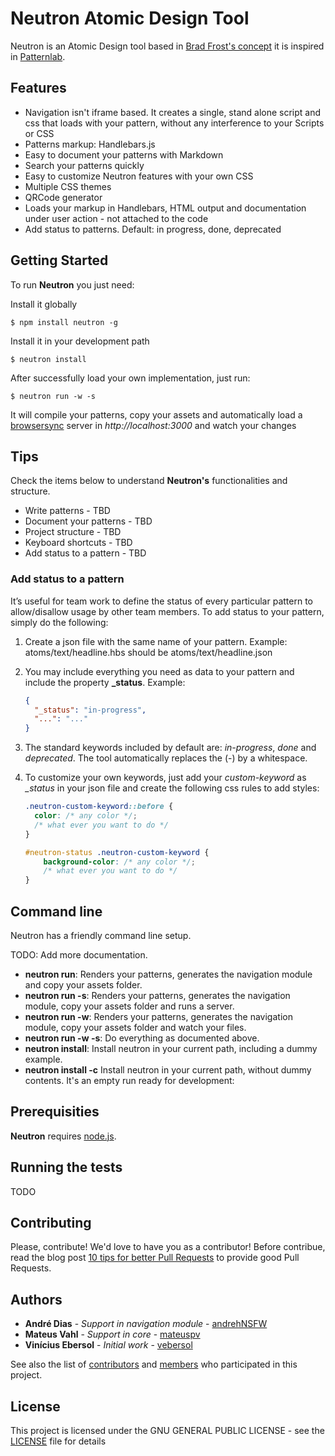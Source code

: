 # Neutron Atomic Design Tool

Neutron is an Atomic Design tool based in [Brad Frost's concept](http://bradfrost.com/blog/post/atomic-web-design/) it is inspired in [Patternlab](http://patternlab.io/).

## Features

* Navigation isn't iframe based. It creates a single, stand alone script and css that loads with your pattern, without any interference to your Scripts or CSS
* Patterns markup: Handlebars.js
* Easy to document your patterns with Markdown
* Search your patterns quickly
* Easy to customize Neutron features with your own CSS
* Multiple CSS themes
* QRCode generator
* Loads your markup in Handlebars, HTML output and documentation under user action - not attached to the code
* Add status to patterns. Default: in progress, done, deprecated

## Getting Started

To run **Neutron** you just need:

Install it globally

    $ npm install neutron -g

Install it in your development path

    $ neutron install

After successfully load your own implementation, just run:

    $ neutron run -w -s

It will compile your patterns, copy your assets and automatically load a [browsersync](https://www.browsersync.io/) server in *http://localhost:3000* and watch your changes

## Tips

Check the items below to understand **Neutron's** functionalities and structure.

* Write patterns - TBD
* Document your patterns - TBD
* Project structure - TBD
* Keyboard shortcuts - TBD
* Add status to a pattern - TBD

### Add status to a pattern

It’s useful for team work to define the status of every particular pattern to allow/disallow usage by other team members. To add status to your pattern, simply do the following:

1. Create a json file with the same name of your pattern. Example: atoms/text/headline.hbs should be atoms/text/headline.json 
2. You may include everything you need as data to your pattern and include the property **_status**. Example:

    ```json
    {
      "_status": "in-progress",
      "...": "..."
    }
    ```
3. The standard keywords included by default are: *in-progress*, *done* and *deprecated*. The tool automatically replaces the (-) by a whitespace.
4. To customize your own keywords, just add your *custom-keyword* as *_status* in your json file and create the following css rules to add styles:
    ```css
	.neutron-custom-keyword::before {
	  color: /* any color */;
	  /* what ever you want to do */
	}
	
	#neutron-status .neutron-custom-keyword {
		background-color: /* any color */;
		/* what ever you want to do */
	}
    ```

## Command line

Neutron has a friendly command line setup.

TODO: Add more documentation.

* **neutron run**: Renders your patterns, generates the navigation module and copy your assets folder.
* **neutron run -s**: Renders your patterns, generates the navigation module, copy your assets folder and runs a server.
* **neutron run -w**: Renders your patterns, generates the navigation module, copy your assets folder and watch your files.
* **neutron run -w -s**: Do everything as documented above.
* **neutron install**: Install neutron in your current path, including a dummy example.
* **neutron install -c** Install neutron in your current path, without dummy contents. It's an empty run ready for development:

## Prerequisities

**Neutron** requires [node.js](https://nodejs.org/).

## Running the tests

TODO

## Contributing

Please, contribute! We'd love to have you as a contributor! Before contribue, read the blog post [10 tips for better Pull Requests](http://blog.ploeh.dk/2015/01/15/10-tips-for-better-pull-requests/) to provide good Pull Requests.

## Authors

* **André Dias** - *Support in navigation module* - [andrehNSFW](https://github.com/andrehNSFW)
* **Mateus Vahl** - *Support in core* - [mateuspv](https://github.com/mateuspv)
* **Vinícius Ebersol** - *Initial work* - [vebersol](https://github.com/vebersol)

See also the list of [contributors](https://github.com/vebersol/neutron/graphs/contributors) and [members](https://github.com/vebersol/neutron/network/members) who participated in this project.

## License

This project is licensed under the GNU GENERAL PUBLIC LICENSE - see the [LICENSE](LICENSE) file for details

